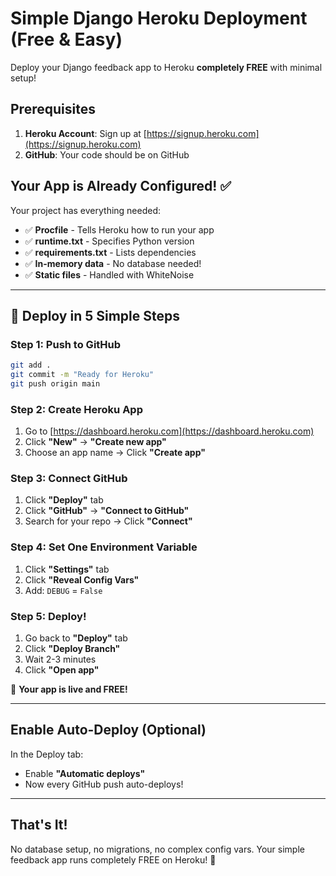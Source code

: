 # Simple Django Heroku Deployment (Free & Easy)

Deploy your Django feedback app to Heroku **completely FREE** with minimal setup!

## Prerequisites

1. **Heroku Account**: Sign up at [https://signup.heroku.com](https://signup.heroku.com)
2. **GitHub**: Your code should be on GitHub

## Your App is Already Configured! ✅

Your project has everything needed:
- ✅ **Procfile** - Tells Heroku how to run your app
- ✅ **runtime.txt** - Specifies Python version
- ✅ **requirements.txt** - Lists dependencies 
- ✅ **In-memory data** - No database needed!
- ✅ **Static files** - Handled with WhiteNoise

---

## 🚀 Deploy in 5 Simple Steps

### Step 1: Push to GitHub
```bash
git add .
git commit -m "Ready for Heroku"
git push origin main
```

### Step 2: Create Heroku App
1. Go to [https://dashboard.heroku.com](https://dashboard.heroku.com)
2. Click **"New"** → **"Create new app"**
3. Choose an app name → Click **"Create app"**

### Step 3: Connect GitHub
1. Click **"Deploy"** tab
2. Click **"GitHub"** → **"Connect to GitHub"**
3. Search for your repo → Click **"Connect"**

### Step 4: Set One Environment Variable
1. Click **"Settings"** tab
2. Click **"Reveal Config Vars"**
3. Add: `DEBUG` = `False`

### Step 5: Deploy!
1. Go back to **"Deploy"** tab
2. Click **"Deploy Branch"**
3. Wait 2-3 minutes
4. Click **"Open app"** 

🎉 **Your app is live and FREE!**

---

## Enable Auto-Deploy (Optional)
In the Deploy tab:
- Enable **"Automatic deploys"**
- Now every GitHub push auto-deploys!

---

## That's It! 

No database setup, no migrations, no complex config vars.
Your simple feedback app runs completely FREE on Heroku! 🚀
